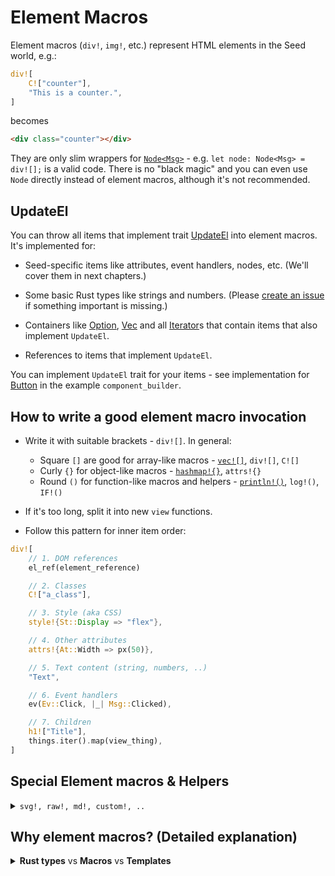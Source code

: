 # Element Macros

Element macros (`div!`, `img!`, etc.) represent HTML elements in the Seed world, e.g.:
```rust
div![
    C!["counter"],
    "This is a counter.",
]
``` 
becomes
```html
<div class="counter"></div>
```

They are only slim wrappers for [`Node<Msg>`](https://github.com/seed-rs/seed/blob/3134d21c6fcb2383685885687fe2a7610fb2ff74/src/virtual_dom/node.rs#L18) - e.g. `let node: Node<Msg> = div![];` is a valid code. There is no "black magic" and you can even use `Node` directly instead of element macros, although it's not recommended.

## UpdateEl

 You can throw all items that implement trait [UpdateEl](https://github.com/seed-rs/seed/blob/3134d21c6fcb2383685885687fe2a7610fb2ff74/src/virtual_dom/update_el.rs) into element macros. It's implemented for:
   
- Seed-specific items like attributes, event handlers, nodes, etc. (We'll cover them in next chapters.)

- Some basic Rust types like strings and numbers. (Please [create an issue](https://github.com/seed-rs/seed/issues/new) if something important is missing.)

- Containers like [Option](https://doc.rust-lang.org/std/option/enum.Option.html), [Vec](https://doc.rust-lang.org/std/vec/struct.Vec.html) and all [Iterator](https://doc.rust-lang.org/std/iter/trait.Iterator.html)s that contain items that also implement `UpdateEl`.

- References to items that implement `UpdateEl`.

You can implement `UpdateEl` trait for your items - see implementation for [Button](https://github.com/seed-rs/seed/blob/3134d21c6fcb2383685885687fe2a7610fb2ff74/examples/component_builder/src/button.rs#L247-L253) in the example `component_builder`.

## How to write a good element macro invocation

- Write it with suitable brackets - `div![]`. In general:
  - Square `[]` are good for array-like macros - [`vec![]`](https://doc.rust-lang.org/std/macro.vec.html), `div![]`, `C![]` 
  - Curly `{}` for object-like macros - [`hashmap!{}`](https://docs.rs/maplit/1.0.2/maplit/macro.hashmap.html), `attrs!{}`
  - Round `()` for function-like macros and helpers - [`println!()`](https://doc.rust-lang.org/std/macro.println.html), `log!()`, `IF!()`

- If it's too long, split it into new `view` functions.

- Follow this pattern for inner item order:

```rust
div![
    // 1. DOM references
    el_ref(element_reference)

    // 2. Classes
    C!["a_class"],

    // 3. Style (aka CSS)
    style!{St::Display => "flex"},

    // 4. Other attributes
    attrs!{At::Width => px(50)},

    // 5. Text content (string, numbers, ..)
    "Text",

    // 6. Event handlers
    ev(Ev::Click, |_| Msg::Clicked),

    // 7. Children
    h1!["Title"],
    things.iter().map(view_thing),
]
```

## Special Element macros & Helpers

<details>
<summary><code>svg!, raw!, md!, custom!, ..</code></summary>

## `svg!`

[SVG: Scalable Vector Graphics](https://developer.mozilla.org/en-US/docs/Web/SVG)

```rust
svg![
    rect![
        attrs! {
            At::Fill => card.bg_color,
        },
    ],
    circle![
        attrs! {
            At::Stroke => card.fg_color,
        },
    ],
]
```
becomes 
```html
<svg xmlns="http://www.w3.org/2000/svg">...</svg>
```

## `plain!`

`plain!` creates text `Node` from `Into<Cow<'static, str>>`.

It's rarely used because element macros create text `Node`s automatically:
```rust
div![ "I'll be a text node, hooray!", "Me too!" ]
```
However it's useful outside of element macros:
```rust
if let Data::Loaded(data) = data {
    view_data(data)  // returns `Node<Msg>`
} else {
    plain!["Loading..."]
}
```

 
## `empty!`
`empty![]` represents, well, nothing. It's useful in conditions like:
```rust
div![
    if menu.is_visible() {
        view_menu()
    } else {
        empty![]
    }
]
```
to satisfy compiler. However such conditions introduce a lot of boilerplate. To improve readability we recommend to use Seed macro `IF!`:
```rust
div![
    IF!(menu.is_visible() => view_menu())
]
```
`IF!` syntax/signature is: `IF!(predicate: bool => value: T) -> Option<T>`

## `raw!`

`raw!` creates `Vec<Node>` from `&str`.
```rust
div![
    raw!("<h1>Title</h1>"),
    // Inline `content.html` during compilation.
    raw!(include_str!("../content.html")),  
]
```

## `md!`

`md!` parses [Markdown](https://en.wikipedia.org/wiki/Markdown) `&str` and then creates `Vec<Node<Msg>>` like `raw!`.
```rust
div![
    md!("# Markdown"),  
]
```
- It uses parser [pulldown-cmark](https://crates.io/crates/pulldown-cmark). All [Options](https://docs.rs/pulldown-cmark/0.7.1/pulldown_cmark/struct.Options.html) are enabled so you can use all supported extensions - see [examples](https://github.com/seed-rs/seed/blob/3134d21c6fcb2383685885687fe2a7610fb2ff74/examples/markdown/md/examples.md). 
- Parsing long texts can be slow - in that case we recommend to convert `*.md` files to `*.html` files and include their content with `raw!` + `include_str!` during compilation - see example [markdown](https://github.com/seed-rs/seed/tree/3134d21c6fcb2383685885687fe2a7610fb2ff74/examples/markdown). (We plan to mitigate this and similar issues.) 

## `nodes!`

`nodes!` is basically `vec!` that accepts everything that implements `IntoNodes`.
  - In other words - Converts items to `Vec<Node<Ms>` and returns flattened `Vec<Node<Ms>`.

```rust
nodes![
    md!["# Hello"],
    h2!["world"],
    vec![
        div!["Do you like"],
        div!["Seed?"]
    ],
]
```

## `custom!`

`custom!` is useful for integrating [custom elements](https://developer.mozilla.org/en-US/docs/Web/Web_Components/Using_custom_elements).

```rust
custom![
    Tag::from("code-block"),
    attrs! {
        At::from("lang") => lang,
        At::from("code") => code,
    }
]
```

If you want to know how to write [Web Components](https://developer.mozilla.org/en-US/docs/Web/Web_Components) & custom elements with [LitElement](https://lit-element.polymer-project.org/) and then use these elements in your Seed app, look at example [custom_elements](https://github.com/seed-rs/seed/tree/3134d21c6fcb2383685885687fe2a7610fb2ff74/examples/custom_elements). (We plan to support also Rust Web Components once it's possible to write them.)

</details>

## Why element macros? (Detailed explanation)

<details>
<summary><b>Rust types</b> vs <b>Macros</b> vs <b>Templates</b></summary>

In an ideal world, we would encode all business rules and browser/libraries interfaces by Rust type system and let the compiler to warn us when we are breaking them. 

Although the Rust type system is very expressive and getting even better, it can't cover all possible rules. However Rust expressiveness is the smallest problem to resolve when you want to write web UI. The main problem is that we can't even define all rules. Why? Because of HTML+CSS+Javascript.

I think HTML+CSS+JS are "languages" with the steepest learning curve and it's pretty easy to accidentally break the code/layout even for very experienced developers. Why?
- No static types - only runtime errors. Errors are also often partially mitigated by the browser. Examples:
  - Browsers try to fix or hide invalid HTML.
  - Invalid CSS is ignored.
  - JS often only writes a cryptic error to console log and tries to continue.
  
  => How do you want to write/generate Rust types/interfaces? How do you catch runtime errors? (especially the ones caused by invalid/unsupported CSS/HTML/JS calls?)
  
- Browsers and even different versions of the same browser often support different features and they have different bugs.
  
  => Should we disable all unsupported and deprecated and buggy and experimental features in common browsers? What are common browsers? Which features?

  => _Fun fact_: We have dummy DOM call in the Seed core, because some browsers kill your Seed app without that call (it's reported bug).
- Inheritance everywhere - all elements are highly context dependent. Some elements can be containers for some other specific elements. Some values are inherited. And remember that there are no official types and there are also [custom elements](https://developer.mozilla.org/en-US/docs/Web/Web_Components/Using_custom_elements)...

  => Rust doesn't like inheritance very much. And you just can't get types from custom JS element.

- Have you tried to write [accessible](https://developer.mozilla.org/en-US/docs/Learn/Accessibility/What_is_accessibility) website with [semantically correct HTML](https://html.com/semantic-markup/)?

  => Are the rules that enforce accessibility and semantic markup possible to define? Or are they content-dependent and should be defined by human per case?

- API inconsistency. Some element attributes can be set declaratively through HTML and they are accessible also through JS properties. Some attributes are used only to set default values. Some properties can't be set through attributes. Some input elements are set through attribute value, some through their content. Some attribute values are only valid if another attribute has a specific value. Some attributes don't work if the element has been attached programatically. And again, good luck with custom elements...
  
  => There are many workarounds in Seed to make the browser built-in elements work. And there were also the most bugs. 
  
  => I have no idea how to find out all rules and encode them by a type system.

- Weird naming and behavior. Do you know that SVG is case-sensitive (unlike HTML)? _"..And offsetHeight. Can an offset even have height?.."_ - see the rest of the article in [Elm's Browser.Dom description](https://package.elm-lang.org/packages/elm/browser/latest/Browser.Dom).

  => Do we really want to write cumbersome Rust types because of bad API/markup? 

I assume you understand now why there isn't a fully-typed HTML/DOM/Browser API wrapper in Seed.

Element macros are more suitable for this because they are "typed enough" - the most of code is still checked by the compiler, however it allows you to write very declarative and readable code. As the result, it's much easier to find bugs in your code while you are looking into HTML spec/MDN docs and scanning the code.

Templates
  - Why do you want to throw out Rust expressive type system and IDE help?
  - Why do you want to learn a new syntax and cryptic error messages? And force your users to do the same?
  - Why do you want to add another dependency with potential bugs and increase app size?

</details>
